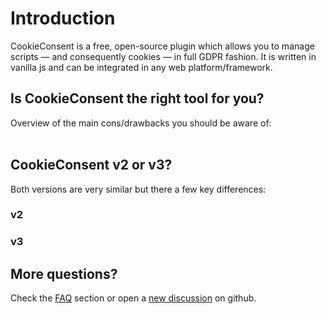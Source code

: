 # Introduction
CookieConsent is a free, open-source plugin which allows you to manage scripts — and consequently cookies — in full GDPR fashion. It is written in vanilla js and can be integrated in any web platform/framework.

## Is CookieConsent the right tool for you?
Overview of the main cons/drawbacks you should be aware of: <br><br>

<CheckListItem title="CookieConsent requires basic knowledge of javascript" type="i"/>
<CheckListItem title="CookieConsent does not have default categories or translations" type="i"/>
<CheckListItem title="CookieConsent is not a CMP" type="x"/>
<CheckListItem title="CookieConsent does not store Consent Records" type="x"/>
<CheckListItem title='CookieConsent does not implement the IAB Framework - TCF' type="x"/>

## CookieConsent v2 or v3?
Both versions are very similar but there a few key differences:

### v2
<CheckListItem title="Supports older browsers such as IE10" type="v"/>
<CheckListItem title="Is in maintenance mode (only bugfix updates)" type="x"/>

### v3
<CheckListItem title="Simpler/Clearer API and config. parameters" type="v"/>
<CheckListItem title="Wider variety of layouts and button arrangements" type="v"/>
<CheckListItem title="More flexible script management options" type="v"/>
<CheckListItem title="Supports individually togglable Services" type="v"/>
<CheckListItem title="UMD and ESM variants" type="v"/>
<CheckListItem title="Supports modern browsers only" type="i"/>

## More questions?
Check the [FAQ](/additional/faq.html) section or open a [new discussion](https://github.com/orestbida/cookieconsent/discussions/new) on github.

<script setup>
import CheckListItem from "../components/CheckListItem.vue"
</script>